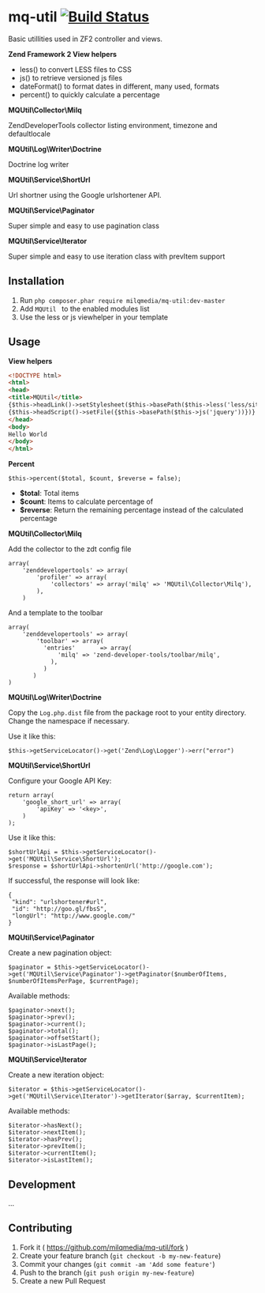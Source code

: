 mq-util [![Build Status](https://travis-ci.org/milqmedia/mq-util.svg?branch=master)](https://travis-ci.org/milqmedia/mq-util)
=======

Basic utillities used in ZF2 controller and views.

**Zend Framework 2 View helpers**
- less() to convert LESS files to CSS
- js() to retrieve versioned js files
- dateFormat() to format dates in different, many used, formats
- percent() to quickly calculate a percentage

**MQUtil\Collector\Milq**

ZendDeveloperTools collector listing environment, timezone and defaultlocale

**MQUtil\Log\Writer\Doctrine**

Doctrine log writer

**MQUtil\Service\ShortUrl**

Url shortner using the Google urlshortener API.

**MQUtil\Service\Paginator**

Super simple and easy to use pagination class

**MQUtil\Service\Iterator**

Super simple and easy to use iteration class with prevItem support

## Installation

  1. Run `php composer.phar require milqmedia/mq-util:dev-master`
  2. Add `MQUtil ` to the enabled modules list
  3. Use the less or js viewhelper in your template

## Usage

**View helpers**

```html
<!DOCTYPE html>					
<html>
<head>
<title>MQUtil</title>
{$this->headLink()->setStylesheet($this->basePath($this->less('less/site.less')))}
{$this->headScript()->setFile({$this->basePath($this->js('jquery'))})}
</head>
<body>
Hello World
</body>
</html>
```
**Percent**
```
$this->percent($total, $count, $reverse = false);
```
 - **$total**: Total items
 - **$count**: Items to calculate percentage of
 - **$reverse**: Return the remaining percentage instead of the calculated percentage
 
**MQUtil\Collector\Milq**

Add the collector to the zdt config file

```
array(
    'zenddevelopertools' => array(
        'profiler' => array(
            'collectors' => array('milq' => 'MQUtil\Collector\Milq'),
        ),
    )
```

And a template to the toolbar

```
array(
    'zenddevelopertools' => array(
        'toolbar' => array(
          'entries'       => array(
	          'milq' => 'zend-developer-tools/toolbar/milq',
	        ),
	      )
	   )
)
```

**MQUtil\Log\Writer\Doctrine**

Copy the ```Log.php.dist``` file from the package root to your entity directory. Change the namespace if necessary.

Use it like this: 
```
$this->getServiceLocator()->get('Zend\Log\Logger')->err("error")
```

**MQUtil\Service\ShortUrl**

Configure your Google API Key:

```
return array(
	'google_short_url' => array(
		'apiKey' => '<key>',
	)
);
```

Use it like this:
```
$shortUrlApi = $this->getServiceLocator()->get('MQUtil\Service\ShortUrl');
$response = $shortUrlApi->shortenUrl('http://google.com');
```

If successful, the response will look like:
```
{
 "kind": "urlshortener#url",
 "id": "http://goo.gl/fbsS",
 "longUrl": "http://www.google.com/"
}
```

**MQUtil\Service\Paginator**

Create a new pagination object:
```
$paginator = $this->getServiceLocator()->get('MQUtil\Service\Paginator')->getPaginator($numberOfItems, $numberOfItemsPerPage, $currentPage);
```
Available methods:
```
$paginator->next();
$paginator->prev();
$paginator->current();
$paginator->total();
$paginator->offsetStart();
$paginator->isLastPage();
```

**MQUtil\Service\Iterator**

Create a new iteration object:
```
$iterator = $this->getServiceLocator()->get('MQUtil\Service\Iterator')->getIterator($array, $currentItem);
```
Available methods:
```
$iterator->hasNext();
$iterator->nextItem();
$iterator->hasPrev();
$iterator->prevItem();
$iterator->currentItem();
$iterator->isLastItem();
```

## Development

...

## Contributing

1. Fork it ( https://github.com/milqmedia/mq-util/fork )
2. Create your feature branch (`git checkout -b my-new-feature`)
3. Commit your changes (`git commit -am 'Add some feature'`)
4. Push to the branch (`git push origin my-new-feature`)
5. Create a new Pull Request
